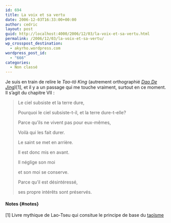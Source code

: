 ```yaml
---
id: 694
title: La voix et sa vertu
date: 2006-12-03T16:33:00+00:00
author: cedric
layout: post
guid: http://localhost:4000/2006/12/03/la-voix-et-sa-vertu.html
permalink: /2006/12/03/la-voix-et-sa-vertu/
wp_crosspost_destination:
  - akyrho.wordpress.com
wordpress_post_id:
  - "666"
categories:
  - Non classé
---
```

Je suis en train de relire le _Tao-tö King_ (autrement orthographié _[Dao De Jing](http://fr.wikipedia.org/wiki/Dao_De_Jing)_)[1], et il y a un passage qui me touche vraiment, surtout en ce moment. Il s’agit du chapitre VII :

> Le ciel subsiste et la terre dure,
> 
> Pourquoi le ciel subsiste-t-il, et la terre dure-t-elle?
> 
> Parce qu’ils ne vivent pas pour eux-mêmes,
> 
> Voilà qui les fait durer.
> 
> Le saint se met en arrière.
> 
> Il est donc mis en avant.
> 
> Il néglige son moi
> 
> et son moi se conserve.
> 
> Parce qu’il est désintéressé,
> 
> ses propre intérêts sont préservés.

#### Notes {#notes}

[1] Livre mythique de Lao-Tseu qui consitue le principe de base du [taoïsme](http://fr.wikipedia.org/wiki/Taoisme)